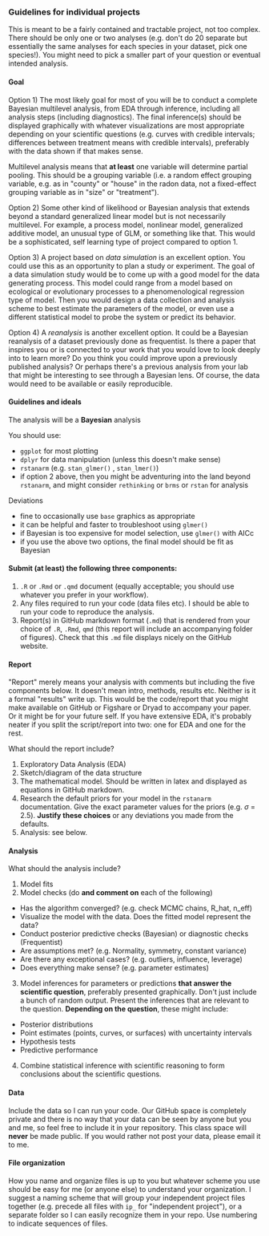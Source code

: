 ### Guidelines for individual projects
This is meant to be a fairly contained and tractable project, not too complex. There should be only one or two analyses (e.g. don't do 20 separate but essentially the same analyses for each species in your dataset, pick one species!). You might need to pick a smaller part of your question or eventual intended analysis.



#### Goal
Option 1) The most likely goal for most of you will be to conduct a complete Bayesian multilevel analysis, from EDA through inference, including all analysis steps (including diagnostics). The final inference(s) should be displayed graphically with whatever visualizations are most appropriate depending on your scientific questions (e.g. curves with credible intervals; differences between treatment means with credible intervals), preferably with the data shown if that makes sense.

Multilevel analysis means that **at least** one variable will determine partial pooling. This should be a grouping variable (i.e. a random effect grouping variable, e.g. as in "county" or "house" in the radon data, not a fixed-effect grouping variable as in "size" or "treatment").

Option 2) Some other kind of likelihood or Bayesian analysis that extends beyond a standard generalized linear model but is not necessarily multilevel. For example, a process model, nonlinear model, generalized additive model, an unusual type of GLM, or something like that. This would be a sophisticated, self learning type of project compared to option 1.

Option 3) A project based on *data simulation* is an excellent option. You could use this as an opportunity to plan a study or experiment. The goal of a data simulation study would be to come up with a good model for the data generating process. This model could range from a model based on ecological or evolutionary processes to a phenomenological regression type of model. Then you would design a data collection and analysis scheme to best estimate the parameters of the model, or even use a different statistical model to probe the system or predict its behavior.

Option 4) A *reanalysis* is another excellent option. It could be a Bayesian reanalysis of a dataset previously done as frequentist. Is there a paper that inspires you or is connected to your work that you would love to look deeply into to learn more? Do you think you could improve upon a previously published analysis? Or perhaps there's a previous analysis from your lab that might be interesting to see through a Bayesian lens. Of course, the data would need to be available or easily reproducible.



#### Guidelines and ideals
The analysis will be a **Bayesian** analysis

You should use:
* `ggplot` for most plotting
* `dplyr` for data manipulation (unless this doesn't make sense)
* `rstanarm` (e.g. `stan_glmer()` , `stan_lmer()`) 
* if option 2 above, then you might be adventuring into the land beyond `rstanarm`, and might consider `rethinking` or `brms` or `rstan` for analysis

Deviations
* fine to occasionally use `base` graphics as appropriate
* it can be helpful and faster to troubleshoot using `glmer()`
* if Bayesian is too expensive for model selection, use `glmer()` with AICc
* if you use the above two options, the final model should be fit as Bayesian



#### Submit (at least) the following three components:
1. `.R` or `.Rmd` or `.qmd` document (equally acceptable; you should use whatever you prefer in your workflow).
2. Any files required to run your code (data files etc). I should be able to run your code to reproduce the analysis.
3. Report(s) in GitHub markdown format (`.md`) that is rendered from your choice of `.R`, `.Rmd`, `qmd` (this report will include an accompanying folder of figures). Check that this `.md` file displays nicely on the GitHub website.



#### Report
"Report" merely means your analysis with comments but including the five components below. It doesn't mean intro, methods, results etc. Neither is it a formal "results" write up. This would be the code/report that you might make available on GitHub or Figshare or Dryad to accompany your paper. Or it might be for your future self. If you have extensive EDA, it's probably neater if you split the script/report into two: one for EDA and one for the rest.

What should the report include?
1. Exploratory Data Analysis (EDA)
2. Sketch/diagram of the data structure
3. The mathematical model. Should be written in latex and displayed as equations in GitHub markdown. 
4. Research the default priors for your model in the `rstanarm` documentation. Give the exact parameter values for the priors (e.g. $\sigma$ = 2.5). **Justify these choices** or any deviations you made from the defaults.
5. Analysis: see below.




#### Analysis
What should the analysis include?

1. Model fits
2. Model checks (do **and comment on** each of the following)
  * Has the algorithm converged? (e.g. check MCMC chains, R_hat, n_eff)
  * Visualize the model with the data. Does the fitted model represent the data?
  * Conduct posterior predictive checks (Bayesian) or diagnostic checks (Frequentist)
  * Are assumptions met? (e.g. Normality, symmetry, constant variance)
  * Are there any exceptional cases? (e.g. outliers, influence, leverage)
  * Does everything make sense? (e.g. parameter estimates)
3. Model inferences for parameters or predictions **that answer the scientific question**, preferably presented graphically. Don't just include a bunch of random output. Present the inferences that are relevant to the question. **Depending on the question**, these might include:
  * Posterior distributions
  * Point estimates (points, curves, or surfaces) with uncertainty intervals
  * Hypothesis tests
  * Predictive performance
4. Combine statistical inference with scientific reasoning to form conclusions about the scientific questions.



#### Data
Include the data so I can run your code. Our GitHub space is completely private and there is no way that your data can be seen by anyone but you and me, so feel free to include it in your repository. This class space will **never** be made public. If you would rather not post your data, please email it to me.



#### File organization
How you name and organize files is up to you but whatever scheme you use should be easy for me (or anyone else) to understand your organization. I suggest a naming scheme that will group your independent project files together (e.g. precede all files with `ip_` for "independent project"), or a separate folder so I can easily recognize them in your repo. Use numbering to indicate sequences of files.
